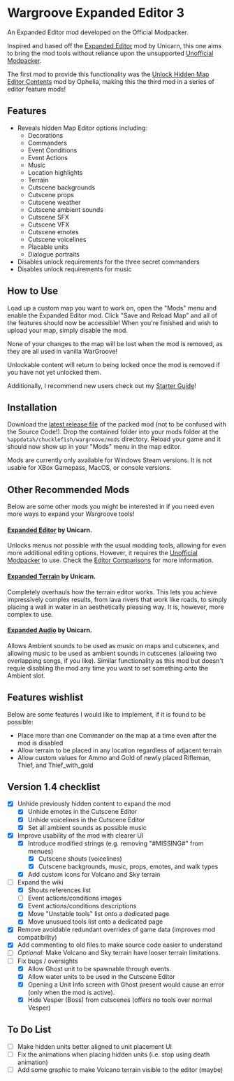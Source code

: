 # Wargroove Expanded Editor 3

An Expanded Editor mod developed on the Official Modpacker.

Inspired and based off the [Expanded Editor](https://www.nexusmods.com/wargroove/mods/28) mod by Unicarn, this one aims to bring the mod tools without reliance upon the unsupported [Unofficial Modpacker](https://www.nexusmods.com/wargroove/mods/1).

The first mod to provide this functionality was the [Unlock Hidden Map Editor Contents](https://www.nexusmods.com/wargroove/mods/11) mod by Ophelia, making this the third mod in a series of editor feature mods!

## Features

* Reveals hidden Map Editor options including:
  * Decorations
  * Commanders
  * Event Conditions
  * Event Actions
  * Music
  * Location highlights
  * Terrain
  * Cutscene backgrounds
  * Cutscene props
  * Cutscene weather
  * Cutscene ambient sounds
  * Cutscene SFX
  * Cutscene VFX
  * Cutscene emotes
  * Cutscene voicelines
  * Placable units
  * Dialogue portraits
* Disables unlock requirements for the three secret commanders
* Disables unlock requirements for music

## How to Use

Load up a custom map you want to work on, open the "Mods" menu and enable the Expanded Editor mod. Click "Save and Reload Map" and all of the features should now be accessible! When you're finished and wish to upload your map, simply disable the mod.

None of your changes to the map will be lost when the mod is removed, as they are all used in vanilla WarGroove!

Unlockable content will return to being locked once the mod is removed if you have not yet unlocked them.

Additionally, I recommend new users check out my [Starter Guide](https://github.com/Tarquinous/wg-expanded-editor-3/wiki/Starter-Guide)!

## Installation

Download the [latest release file](https://github.com/Tarquinous/wg-expanded-editor-3/releases/latest) of the packed mod (not to be confused with the Source Code!). Drop the contained folder into your mods folder at the `%appdata%/chucklefish/wargroove/mods` directory. Reload your game and it should now show up in your "Mods" menu in the map editor.

Mods are currently only available for Windows Steam versions. It is not usable for XBox Gamepass, MacOS, or console versions.

## Other Recommended Mods
Below are some other mods you might be interested in if you need even more ways to expand your Wargroove tools!

#### [Expanded Editor](https://www.nexusmods.com/wargroove/mods/28) by Unicarn.

Unlocks menus not possible with the usual modding tools, allowing for even more additional editing options. However, it requires the [Unofficial Modpacker](https://www.nexusmods.com/wargroove/mods/1) to use. Check the [Editor Comparisons](https://github.com/Tarquinous/wg-expanded-editor-3/wiki/Editor-Comparisons) for more information.

#### [**Expanded Terrain**](https://www.nexusmods.com/wargroove/mods/13) by Unicarn.

Completely overhauls how the terrain editor works. This lets you achieve impressively complex results, from lava rivers that work like roads, to simply placing a wall in water in an aesthetically pleasing way. It is, however, more complex to use.

#### [**Expanded Audio**](https://www.nexusmods.com/wargroove/mods/26) by Unicarn.

Allows Ambient sounds to be used as music on maps and cutscenes, and allowing music to be used as ambient sounds in cutscenes (allowing two overlapping songs, if you like). Similar functionality as this mod but doesn't requie disabling the mod any time you want to set something onto the Ambient slot.

## Features wishlist

Below are some features I would like to implement, if it is found to be possible:
* Place more than one Commander on the map at a time even after the mod is disabled
* Allow terrain to be placed in any location regardless of adjacent terrain
* Allow custom values for Ammo and Gold of newly placed Rifleman, Thief, and Thief_with_gold

## Version 1.4 checklist

- [x] Unhide previously hidden content to expand the mod
  - [x] Unhide emotes in the Cutscene Editor
  - [x] Unhide voicelines in the Cutscene Editor
  - [x] Set all ambient sounds as possible music
- [x] Improve usability of the mod with clearer UI
  - [x] Introduce modified strings (e.g. removing "#MISSING#" from menues)
    - [x] Cutscene shouts (voicelines)
    - [x] Cutscene backgrounds, music, props, emotes, and walk types
  - [x] Add custom icons for Volcano and Sky terrain
- [ ] Expand the wiki
  - [x] Shouts references list
  - [ ] Event actions/conditions images
  - [x] Event actions/conditions descriptions
  - [x] Move "Unstable tools" list onto a dedicated page
  - [x] Move unusued tools list onto a dedicated page
- [x] Remove avoidable redundant overrides of game data (improves mod compatibility)
- [x] Add commenting to old files to make source code easier to understand
- [ ] *Optional:* Make Volcano and Sky terrain have looser terrain limitations.
- [ ] Fix bugs / oversights
  - [x] Allow Ghost unit to be spawnable through events.
  - [x] Allow water units to be used in the Cutscene Editor
  - [x] Opening a Unit Info screen with Ghost present would cause an error (only when the mod is active).
  - [x] Hide Vesper (Boss) from cutscenes (offers no tools over normal Vesper)

## To Do List

- [ ] Make hidden units better aligned to unit placement UI
- [ ] Fix the animations when placing hidden units (i.e. stop using death animation)
- [ ] Add some graphic to make Volcano terrain visible to the editor (maybe)
